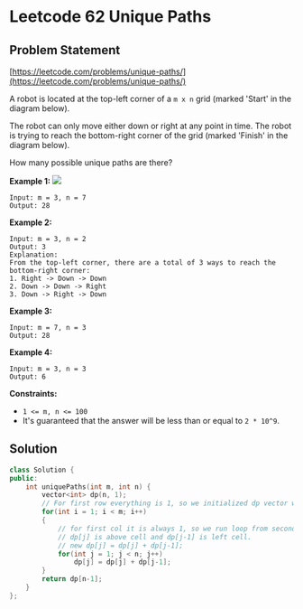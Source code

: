 # Leetcode 62 Unique Paths

## Problem Statement

[https://leetcode.com/problems/unique-paths/](https://leetcode.com/problems/unique-paths/)

A robot is located at the top-left corner of a `m x n` grid (marked 'Start' in the diagram below).

The robot can only move either down or right at any point in time. The robot is trying to reach the bottom-right corner of the grid (marked 'Finish' in the diagram below).

How many possible unique paths are there?

**Example 1:** ![](https://assets.leetcode.com/uploads/2018/10/22/robot_maze.png)

```
Input: m = 3, n = 7
Output: 28
```

**Example 2:**

```
Input: m = 3, n = 2
Output: 3
Explanation:
From the top-left corner, there are a total of 3 ways to reach the bottom-right corner:
1. Right -> Down -> Down
2. Down -> Down -> Right
3. Down -> Right -> Down
```

**Example 3:**

```
Input: m = 7, n = 3
Output: 28
```

**Example 4:**

```
Input: m = 3, n = 3
Output: 6
```

**Constraints:**

* `1 <= m, n <= 100`
* It's guaranteed that the answer will be less than or equal to `2 * 10^9`.

## Solution

```cpp
class Solution {
public:
    int uniquePaths(int m, int n) {
        vector<int> dp(n, 1);
        // For first row everything is 1, so we initialized dp vector with all 1s
        for(int i = 1; i < m; i++)
        {
            // for first col it is always 1, so we run loop from second column
            // dp[j] is above cell and dp[j-1] is left cell.
            // new dp[j] = dp[j] + dp[j-1];
            for(int j = 1; j < n; j++)
                dp[j] = dp[j] + dp[j-1];
        }
        return dp[n-1];
    }
};
```
